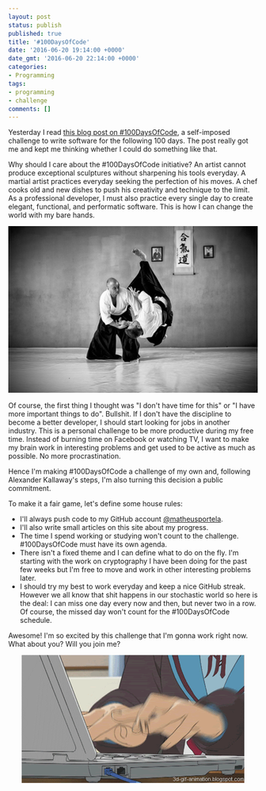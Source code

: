 ```yaml
---
layout: post
status: publish
published: true
title: '#100DaysOfCode'
date: '2016-06-20 19:14:00 +0000'
date_gmt: '2016-06-20 22:14:00 +0000'
categories:
- Programming
tags:
- programming
- challenge
comments: []
---
```


Yesterday I read [this blog post on #100DaysOfCode](https://medium.freecodecamp.com/join-the-100daysofcode-556ddb4579e4), a self-imposed challenge to write software for the following 100 days. The post really got me and kept me thinking whether I could do something like that.

Why should I care about the #100DaysOfCode initiative? An artist cannot produce exceptional sculptures without sharpening his tools everyday. A martial artist practices everyday seeking the perfection of his moves. A chef cooks old and new dishes to push his creativity and technique to the limit. As a professional developer, I must also practice every single day to create elegant, functional, and performatic software. This is how I can change the world with my bare hands.

<center><img src="/assets/images/martial_arts.jpg"></center>

Of course, the first thing I thought was "I don't have time for this" or "I have more important things to do". Bullshit. If I don't have the discipline to become a better developer, I should start looking for jobs in another industry. This is a personal challenge to be more productive during my free time. Instead of burning time on Facebook or watching TV, I want to make my brain work in interesting problems and get used to be active as much as possible. No more procrastination.

Hence I'm making #100DaysOfCode a challenge of my own and, following Alexander Kallaway's steps, I'm also turning this decision a public commitment.

To make it a fair game, let's define some house rules:

- I'll always push code to my GitHub account [@matheusportela](https://github.com/matheusportela/).
- I'll also write small articles on this site about my progress.
- The time I spend working or studying won't count to the challenge. #100DaysOfCode must have its own agenda.
- There isn't a fixed theme and I can define what to do on the fly. I'm starting with the work on cryptography I have been doing for the past few weeks but I'm free to move and work in other interesting problems later.
- I should try my best to work everyday and keep a nice GitHub streak. However we all know that shit happens in our stochastic world so here is the deal: I can miss one day every now and then, but never two in a row. Of course, the missed day won't count for the #100DaysOfCode schedule.

Awesome! I'm so excited by this challenge that I'm gonna work right now. What about you? Will you join me?

<center><img src="/assets/images/typing.gif"></center>